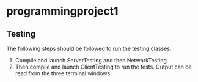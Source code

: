 # programmingproject1

## Testing
The following steps should be followed to run the testing classes.
1. Compile and launch ServerTesting and then NetworkTesting.
2. Then compile and launch ClientTesting to run the tests. Output can be read from the three terminal windows
